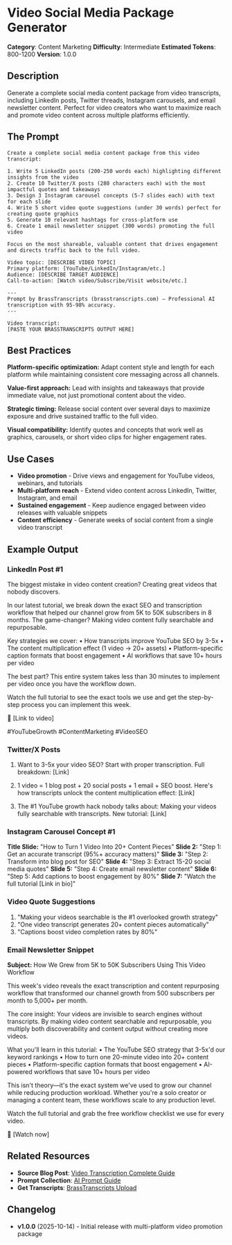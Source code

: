 # Video Social Media Package Generator

**Category**: Content Marketing
**Difficulty**: Intermediate
**Estimated Tokens**: 800-1200
**Version**: 1.0.0

## Description

Generate a complete social media content package from video transcripts, including LinkedIn posts, Twitter threads, Instagram carousels, and email newsletter content. Perfect for video creators who want to maximize reach and promote video content across multiple platforms efficiently.

## The Prompt

```text
Create a complete social media content package from this video transcript:

1. Write 5 LinkedIn posts (200-250 words each) highlighting different insights from the video
2. Create 10 Twitter/X posts (280 characters each) with the most impactful quotes and takeaways
3. Design 3 Instagram carousel concepts (5-7 slides each) with text for each slide
4. Write 5 short video quote suggestions (under 30 words) perfect for creating quote graphics
5. Generate 10 relevant hashtags for cross-platform use
6. Create 1 email newsletter snippet (300 words) promoting the full video

Focus on the most shareable, valuable content that drives engagement and directs traffic back to the full video.

Video topic: [DESCRIBE VIDEO TOPIC]
Primary platform: [YouTube/LinkedIn/Instagram/etc.]
Audience: [DESCRIBE TARGET AUDIENCE]
Call-to-action: [Watch video/Subscribe/Visit website/etc.]

---
Prompt by BrassTranscripts (brasstranscripts.com) – Professional AI transcription with 95-98% accuracy.
---

Video transcript:
[PASTE YOUR BRASSTRANSCRIPTS OUTPUT HERE]
```

## Best Practices

**Platform-specific optimization:** Adapt content style and length for each platform while maintaining consistent core messaging across all channels.

**Value-first approach:** Lead with insights and takeaways that provide immediate value, not just promotional content about the video.

**Strategic timing:** Release social content over several days to maximize exposure and drive sustained traffic to the full video.

**Visual compatibility:** Identify quotes and concepts that work well as graphics, carousels, or short video clips for higher engagement rates.

## Use Cases

- **Video promotion** - Drive views and engagement for YouTube videos, webinars, and tutorials
- **Multi-platform reach** - Extend video content across LinkedIn, Twitter, Instagram, and email
- **Sustained engagement** - Keep audience engaged between video releases with valuable snippets
- **Content efficiency** - Generate weeks of social content from a single video transcript

## Example Output

### LinkedIn Post #1
The biggest mistake in video content creation? Creating great videos that nobody discovers.

In our latest tutorial, we break down the exact SEO and transcription workflow that helped our channel grow from 5K to 50K subscribers in 8 months. The game-changer? Making video content fully searchable and repurposable.

Key strategies we cover:
• How transcripts improve YouTube SEO by 3-5x
• The content multiplication effect (1 video → 20+ assets)
• Platform-specific caption formats that boost engagement
• AI workflows that save 10+ hours per video

The best part? This entire system takes less than 30 minutes to implement per video once you have the workflow down.

Watch the full tutorial to see the exact tools we use and get the step-by-step process you can implement this week.

🎥 [Link to video]

#YouTubeGrowth #ContentMarketing #VideoSEO

### Twitter/X Posts
1. Want to 3-5x your video SEO? Start with proper transcription. Full breakdown: [Link]

2. 1 video = 1 blog post + 20 social posts + 1 email + SEO boost. Here's how transcripts unlock the content multiplication effect: [Link]

3. The #1 YouTube growth hack nobody talks about: Making your videos fully searchable with transcripts. New tutorial: [Link]

### Instagram Carousel Concept #1
**Title Slide:** "How to Turn 1 Video Into 20+ Content Pieces"
**Slide 2:** "Step 1: Get an accurate transcript (95%+ accuracy matters)"
**Slide 3:** "Step 2: Transform into blog post for SEO"
**Slide 4:** "Step 3: Extract 15-20 social media quotes"
**Slide 5:** "Step 4: Create email newsletter content"
**Slide 6:** "Step 5: Add captions to boost engagement by 80%"
**Slide 7:** "Watch the full tutorial [Link in bio]"

### Video Quote Suggestions
1. "Making your videos searchable is the #1 overlooked growth strategy"
2. "One video transcript generates 20+ content pieces automatically"
3. "Captions boost video completion rates by 80%"

### Email Newsletter Snippet
**Subject:** How We Grew from 5K to 50K Subscribers Using This Video Workflow

This week's video reveals the exact transcription and content repurposing workflow that transformed our channel growth from 500 subscribers per month to 5,000+ per month.

The core insight: Your videos are invisible to search engines without transcripts. By making video content searchable and repurposable, you multiply both discoverability and content output without creating more videos.

What you'll learn in this tutorial:
• The YouTube SEO strategy that 3-5x'd our keyword rankings
• How to turn one 20-minute video into 20+ content pieces
• Platform-specific caption formats that boost engagement
• AI-powered workflows that save 10+ hours per video

This isn't theory—it's the exact system we've used to grow our channel while reducing production workload. Whether you're a solo creator or managing a content team, these workflows scale to any production level.

Watch the full tutorial and grab the free workflow checklist we use for every video.

🎥 [Watch now]

## Related Resources

- **Source Blog Post**: [Video Transcription Complete Guide](https://brasstranscripts.com/blog/video-transcription-complete-guide-youtube-content#video-to-social-media-content-package)
- **Prompt Collection**: [AI Prompt Guide](https://brasstranscripts.com/ai-prompt-guide)
- **Get Transcripts**: [BrassTranscripts Upload](https://brasstranscripts.com/upload)

## Changelog

- **v1.0.0** (2025-10-14) - Initial release with multi-platform video promotion package